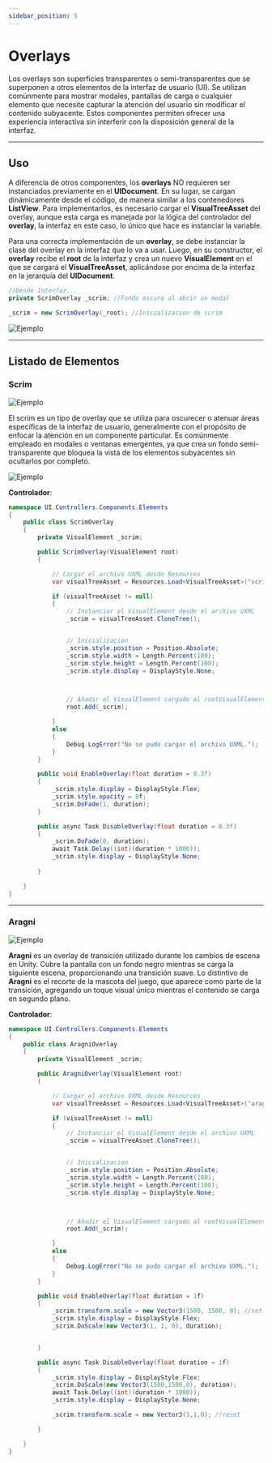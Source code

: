 ```yaml
---
sidebar_position: 5
---
```


# Overlays

Los overlays son superficies transparentes o semi-transparentes que se superponen a otros elementos de la interfaz de usuario (UI). Se utilizan comúnmente para mostrar modales, pantallas de carga o cualquier elemento que necesite capturar la atención del usuario sin modificar el contenido subyacente. Estos componentes permiten ofrecer una experiencia interactiva sin interferir con la disposición general de la interfaz.

---

## Uso

A diferencia de otros componentes, los **overlays** NO requieren ser instanciados previamente en el **UIDocument**. En su lugar, se cargan dinámicamente desde el código, de manera similar a los contenedores **ListView**. Para implementarlos, es necesario cargar el **VisualTreeAsset** del overlay, aunque esta carga es manejada por la lógica del controlador del **overlay**, la interfaz en este caso, lo único que hace es instanciar la variable.

Para una correcta implementación de un **overlay**, se debe instanciar la clase del overlay en la interfaz que lo va a usar. Luego, en su constructor, el **overlay** recibe el **root** de la interfaz y crea un nuevo **VisualElement** en el que se cargará el **VisualTreeAsset**, aplicándose por encima de la interfaz en la jerarquía del **UIDocument**.

```csharp
//Desde Interfaz...
private ScrimOverlay _scrim; //Fondo oscuro al abrir un modal

_scrim = new ScrimOverlay(_root); //Inicializacion de scrim
```

![Ejemplo ](../../../../static/juego-img/interfaz/componentes/overlays/uso.png)

---

## Listado de Elementos

### Scrim

![Ejemplo ](../../../../static/juego-img/interfaz/componentes/overlays/scrim.png)

El scrim es un tipo de overlay que se utiliza para oscurecer o atenuar áreas específicas de la interfaz de usuario, generalmente con el propósito de enfocar la atención en un componente particular. Es comúnmente empleado en modales o ventanas emergentes, ya que crea un fondo semi-transparente que bloquea la vista de los elementos subyacentes sin ocultarlos por completo.

![Ejemplo ](../../../../static/juego-img/interfaz/componentes/overlays/scrim2.png)

**Controlador**:

```csharp
namespace UI.Controllers.Components.Elements
{
    public class ScrimOverlay
    {
        private VisualElement _scrim;

        public ScrimOverlay(VisualElement root)
        {

            // Cargar el archivo UXML desde Resources
            var visualTreeAsset = Resources.Load<VisualTreeAsset>("scrim");

            if (visualTreeAsset != null)
            {
                // Instanciar el VisualElement desde el archivo UXML
                _scrim = visualTreeAsset.CloneTree();


                // Inicializacion
                _scrim.style.position = Position.Absolute;
                _scrim.style.width = Length.Percent(100);
                _scrim.style.height = Length.Percent(100);
                _scrim.style.display = DisplayStyle.None;



                // Añadir el VisualElement cargado al rootVisualElement
                root.Add(_scrim);

            }
            else
            {
                Debug.LogError("No se pudo cargar el archivo UXML.");
            }
        }

        public void EnableOverlay(float duration = 0.3f)
        {
            _scrim.style.display = DisplayStyle.Flex;
            _scrim.style.opacity = 0f;
            _scrim.DoFade(1, duration);
        }

        public async Task DisableOverlay(float duration = 0.3f)
        {
            _scrim.DoFade(0, duration);
            await Task.Delay((int)(duration * 1000));
            _scrim.style.display = DisplayStyle.None;
            
        }

    }
}
```

---

### Aragni

![Ejemplo ](../../../../static/juego-img/interfaz/componentes/overlays/aragni.png)

**Aragni** es un overlay de transición utilizado durante los cambios de escena en Unity. Cubre la pantalla con un fondo negro mientras se carga la siguiente escena, proporcionando una transición suave. Lo distintivo de **Aragni** es el recorte de la mascota del juego, que aparece como parte de la transición, agregando un toque visual único mientras el contenido se carga en segundo plano.

**Controlador**:

```csharp
namespace UI.Controllers.Components.Elements
{
    public class AragniOverlay
    {
        private VisualElement _scrim;

        public AragniOverlay(VisualElement root)
        {

            // Cargar el archivo UXML desde Resources
            var visualTreeAsset = Resources.Load<VisualTreeAsset>("aragniOverlay");

            if (visualTreeAsset != null)
            {
                // Instanciar el VisualElement desde el archivo UXML
                _scrim = visualTreeAsset.CloneTree();


                // Inicializacion
                _scrim.style.position = Position.Absolute;
                _scrim.style.width = Length.Percent(100);
                _scrim.style.height = Length.Percent(100);
                _scrim.style.display = DisplayStyle.None;



                // Añadir el VisualElement cargado al rootVisualElement
                root.Add(_scrim);

            }
            else
            {
                Debug.LogError("No se pudo cargar el archivo UXML.");
            }
        }

        public void EnableOverlay(float duration = 1f)
        {
            _scrim.transform.scale = new Vector3(1500, 1500, 0); //set
            _scrim.style.display = DisplayStyle.Flex;
            _scrim.DoScale(new Vector3(1, 1, 0), duration);


        }

        public async Task DisableOverlay(float duration = 1f)
        {
            _scrim.style.display = DisplayStyle.Flex;
            _scrim.DoScale(new Vector3(1500,1500,0), duration);
            await Task.Delay((int)(duration * 1000));
            _scrim.style.display = DisplayStyle.None;

            _scrim.transform.scale = new Vector3(1,1,0); //reset

        }

    }
}
```




